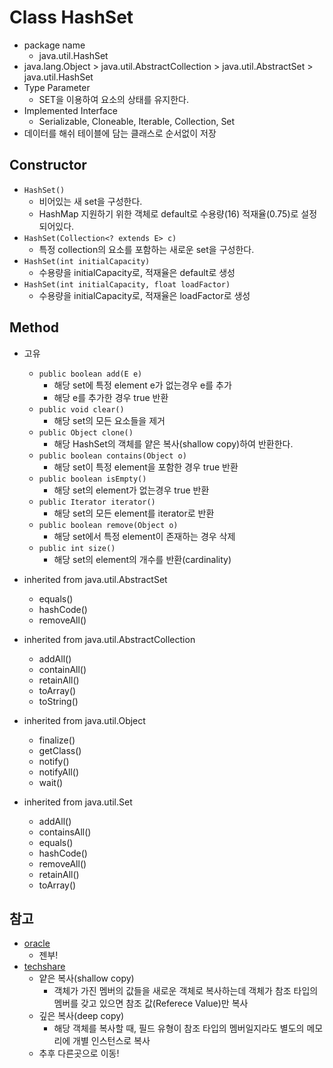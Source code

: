 # Class HashSet <E>
 - package name
 	 - java.util.HashSet<E>
 - java.lang.Object > java.util.AbstractCollection > java.util.AbstractSet > java.util.HashSet
 - Type Parameter
 	 - SET을 이용하여 요소의 상태를 유지한다.
 - Implemented Interface
 	 - Serializable, Cloneable, Iterable<E>, Collection<E>, Set<E>
 - 데이터를 해쉬 테이블에 담는 클래스로 순서없이 저장

## Constructor
 - `HashSet()`
 	 - 비어있는 새 set을 구성한다.
 	 - HashMap 지원하기 위한 객체로 default로 수용량(16) 적재율(0.75)로 설정되어있다.
 - `HashSet(Collection<? extends E> c)`
 	 - 특정 collection의 요소를 포함하는 새로운 set을 구성한다.
 - `HashSet(int initialCapacity)`
 	 - 수용량을 initialCapacity로, 적재율은 default로 생성
 - `HashSet(int initialCapacity, float loadFactor)`
 	 - 수용량을 initialCapacity로, 적재율은 loadFactor로 생성

## Method
 - 고유
 	 - `public boolean add(E e)`
 	 	 - 해당 set에 특정 element e가 없는경우 e를 추가
 	 	 - 해당 e를 추가한 경우 true 반환
 	 - `public void clear()`
 	 	 - 해당 set의 모든 요소들을 제거
 	 - `public Object clone()`
 	 	 - 해당 HashSet의 객체를 얕은 복사(shallow copy)하여 반환한다.
 	 - `public boolean contains(Object o)`
 	 	 - 해당 set이 특정 element을 포함한 경우 true 반환
 	 - `public boolean isEmpty()`
 	 	 - 해당 set의 element가 없는경우 true 반환
 	 - `public Iterator iterator()`
 	 	 - 해당 set의 모든 element를 iterator로 반환
 	 - `public boolean remove(Object o)`
 	 	 - 해당 set에서 특정 element이 존재하는 경우 삭제
 	 - `public int size()`
 	 	 - 해당 set의 element의 개수를 반환(cardinality)

 - inherited from java.util.AbstractSet
 	 - equals()
 	 - hashCode()
 	 - removeAll()
 - inherited from java.util.AbstractCollection
 	 - addAll()
 	 - containAll()
 	 - retainAll()
 	 - toArray()
 	 - toString()
 - inherited from java.util.Object
 	 - finalize()
 	 - getClass()
 	 - notify()
 	 - notifyAll()
 	 - wait()
 - inherited from java.util.Set
 	 - addAll()
 	 - containsAll()
 	 - equals()
 	 - hashCode()
 	 - removeAll()
 	 - retainAll()
 	 - toArray()



## 참고
 - [oracle](https://docs.oracle.com/javase/7/docs/api/java/util/HashSet.html "Class HashSet<E>")
	 - 젠부!
 - [techshare](http://sysnet.pe.kr/221026178373 "Shallow Copy와 Deep Copy")
	 - 얕은 복사(shallow copy)
	 	 - 객체가 가진 멤버의 값들을 새로운 객체로 복사하는데 객체가 참조 타입의 멤버를 갖고 있으면 참조 값(Referece Value)만 복사
	 - 깊은 복사(deep copy)
	 	 - 해당 객체를 복사할 때, 필드 유형이 참조 타입의 멤버일지라도 별도의 메모리에 개별 인스턴스로 복사
	 - 추후 다른곳으로 이동!